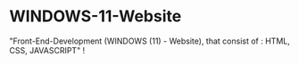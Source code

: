 # WINDOWS-11-Website
"Front-End-Development (WINDOWS (11) - Website), that consist of : HTML, CSS, JAVASCRIPT" !
